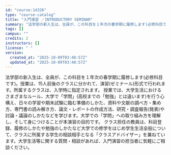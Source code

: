 ```yaml
---
id: "course:14326"
type: "course-catalog"
title: "入門演習 ／INTRODUCTORY SEMINAR"
summary: "法学部の新入生は、全員が、この科目を１年次の春学期に履修します(必修科目です)。授業は、15人前後のクラスに分かれて、演習(ゼミナール)形式で行われます。所属するクラスは、入学時に指定されます。 授業では、大学生活におけるさまざまなルール、…"
tags: []
campus: ""
credits: 2
instructors: []
license: " "
version:
  created_at: "2025-10-09T03:48:57Z"
  updated_at: "2025-10-09T03:48:57Z"
---
```


法学部の新入生は、全員が、この科目を１年次の春学期に履修します(必修科目です)。授業は、15人前後のクラスに分かれて、演習(ゼミナール)形式で行われます。所属するクラスは、入学時に指定されます。 授業では、大学生活におけるさまざまなルール、大学で「学問」(高校までの「勉強」とは違います)を行う心構え、日々の学習や期末試験に臨む準備のしかた、資料や文献の調べ方・集め方、専門書の読み解き方、論文・レポートの作成方法、研究・調査報告(発表)や討論・議論のしかたなどを学びます。大学での「学問」への取り組み方を理解し、そして身につけることが本演習の目的です。 クラス担任の教員は、科目登録、履修のしかたや勉強のしかたなど大学での修学をはじめ学生生活全般について、クラスに所属する学生の相談相手となる「クラスアドバイザー」を兼ねています。大学生活等に関する質問・相談があれば、入門演習の担当者に気軽にご相談ください。
